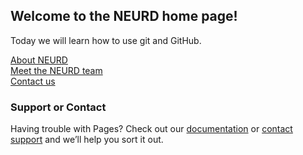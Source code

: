 ## Welcome to the NEURD home page! 

Today we will learn how to use git and GitHub. 


[About NEURD](http://neurds.github.io/about)
<br>
[Meet the NEURD team](http://neurds.github.io/team)
<br>
[Contact us](http://neurds.github.io/contact)








### Support or Contact

Having trouble with Pages? Check out our [documentation](https://help.github.com/categories/github-pages-basics/) or [contact support](https://github.com/contact) and we’ll help you sort it out.
